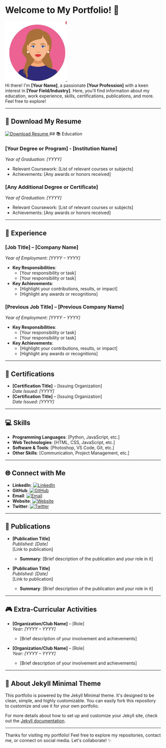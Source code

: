 # Welcome to My Portfolio! 👋

<img src="assets/p1.JPG" alt="Your Name's Picture" width="200"/><br>
Hi there! I'm **[Your Name]**, a passionate **[Your Profession]** with a keen interest in **[Your Field/Industry]**. Here, you'll find information about my education, work experience, skills, certifications, publications, and more. Feel free to explore!

---
## 📄 Download My Resume

<a href="https://github.com/yourusername/yourrepository/raw/main/assets/docs/resume.pdf" download>
  <img src="https://img.shields.io/badge/Download_Resume-4CAF50?style=flat-square&logo=pdf&logoColor=white" alt="Download Resume" />
</a>
## 📚 Education

### [Your Degree or Program] - [Institution Name]  
_Year of Graduation: [YYYY]_  
- Relevant Coursework: [List of relevant courses or subjects]
- Achievements: [Any awards or honors received]

### [Any Additional Degree or Certificate]  
_Year of Graduation: [YYYY]_  
- Relevant Coursework: [List of relevant courses or subjects]
- Achievements: [Any awards or honors received]

---

## 💼 Experience

### [Job Title] – [Company Name]  
_Year of Employment: [YYYY – YYYY]_  
- **Key Responsibilities**:
  - [Your responsibility or task]
  - [Your responsibility or task]
- **Key Achievements**:
  - [Highlight your contributions, results, or impact]
  - [Highlight any awards or recognitions]

### [Previous Job Title] – [Previous Company Name]  
_Year of Employment: [YYYY – YYYY]_  
- **Key Responsibilities**:
  - [Your responsibility or task]
  - [Your responsibility or task]
- **Key Achievements**:
  - [Highlight your contributions, results, or impact]
  - [Highlight any awards or recognitions]

---

## 🏅 Certifications

- **[Certification Title]** – [Issuing Organization]  
  _Date Issued: [YYYY]_
- **[Certification Title]** – [Issuing Organization]  
  _Date Issued: [YYYY]_

---

## 💻 Skills

- **Programming Languages**: [Python, JavaScript, etc.]
- **Web Technologies**: [HTML, CSS, JavaScript, etc.]
- **Software & Tools**: [Photoshop, VS Code, Git, etc.]
- **Other Skills**: [Communication, Project Management, etc.]

---

## 🌐 Connect with Me

- **LinkedIn**: [![LinkedIn](https://img.shields.io/badge/LinkedIn-blue?style=for-the-badge&logo=linkedin)](https://www.linkedin.com/in/yourprofile)
- **GitHub**: [![GitHub](https://img.shields.io/badge/GitHub-black?style=for-the-badge&logo=github)](https://github.com/yourprofile)
- **Email**: [![Email](https://img.shields.io/badge/Email-red?style=for-the-badge&logo=gmail)](mailto:your.email@example.com)
- **Website**: [![Website](https://img.shields.io/badge/Website-green?style=for-the-badge&logo=internet-explorer)](https://yourwebsite.com)
- **Twitter**: [![Twitter](https://img.shields.io/badge/Twitter-1DA1F2?style=for-the-badge&logo=twitter&logoColor=white)](https://twitter.com/yourhandle)

---

## 📖 Publications

- **[Publication Title]**  
  _Published: [Date]_  
  [Link to publication]
  - **Summary**: [Brief description of the publication and your role in it]

- **[Publication Title]**  
  _Published: [Date]_  
  [Link to publication]
  - **Summary**: [Brief description of the publication and your role in it]

---

## 🎮 Extra-Curricular Activities

- **[Organization/Club Name]** – [Role]  
  _Year: [YYYY – YYYY]_  
  - [Brief description of your involvement and achievements]
  
- **[Organization/Club Name]** – [Role]  
  _Year: [YYYY – YYYY]_  
  - [Brief description of your involvement and achievements]

---

## 🚀 About Jekyll Minimal Theme

This portfolio is powered by the Jekyll Minimal theme. It's designed to be clean, simple, and highly customizable. You can easily fork this repository to customize and use it for your own portfolio.

For more details about how to set up and customize your Jekyll site, check out the [Jekyll documentation](https://jekyllrb.com/docs/).

---

Thanks for visiting my portfolio! Feel free to explore my repositories, contact me, or connect on social media. Let's collaborate! ✨

